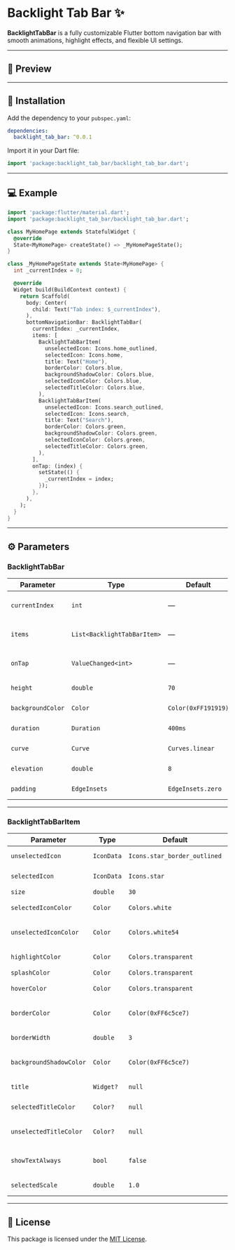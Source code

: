 # Backlight Tab Bar ✨
<!-- 
[![pub package](https://img.shields.io/pub/v/backlight_tab_bar.svg)](https://pub.dev/packages/backlight_tab_bar)
[![License: MIT](https://img.shields.io/badge/License-MIT-yellow.svg)](https://opensource.org/licenses/MIT) -->

**BacklightTabBar** is a fully customizable Flutter bottom navigation bar with smooth animations, highlight effects, and flexible UI settings.

---

## 📸 Preview

<!-- *(Add your GIF or image here)*  
Example:  
![Preview](https://your-preview-image-link.gif) -->

---

## 🚀 Installation

Add the dependency to your `pubspec.yaml`:

```yaml
dependencies:
  backlight_tab_bar: ^0.0.1
```

Import it in your Dart file:

```dart
import 'package:backlight_tab_bar/backlight_tab_bar.dart';
```

---

## 💻 Example

```dart
import 'package:flutter/material.dart';
import 'package:backlight_tab_bar/backlight_tab_bar.dart';

class MyHomePage extends StatefulWidget {
  @override
  State<MyHomePage> createState() => _MyHomePageState();
}

class _MyHomePageState extends State<MyHomePage> {
  int _currentIndex = 0;

  @override
  Widget build(BuildContext context) {
    return Scaffold(
      body: Center(
        child: Text("Tab index: $_currentIndex"),
      ),
      bottomNavigationBar: BacklightTabBar(
        currentIndex: _currentIndex,
        items: [
          BacklightTabBarItem(
            unselectedIcon: Icons.home_outlined,
            selectedIcon: Icons.home,
            title: Text("Home"),
            borderColor: Colors.blue,
            backgroundShadowColor: Colors.blue,
            selectedIconColor: Colors.blue,
            selectedTitleColor: Colors.blue,
          ),
          BacklightTabBarItem(
            unselectedIcon: Icons.search_outlined,
            selectedIcon: Icons.search,
            title: Text("Search"),
            borderColor: Colors.green,
            backgroundShadowColor: Colors.green,
            selectedIconColor: Colors.green,
            selectedTitleColor: Colors.green,
          ),
        ],
        onTap: (index) {
          setState(() {
            _currentIndex = index;
          });
        },
      ),
    );
  }
}
```

---

## ⚙️ Parameters

### **BacklightTabBar**
| Parameter         | Type                  | Default                       | Description |
|-------------------|----------------------|--------------------------------|-------------|
| `currentIndex`    | `int`                | —                              | Current selected tab index |
| `items`           | `List<BacklightTabBarItem>` | —                        | List of navigation items |
| `onTap`           | `ValueChanged<int>`  | —                              | Callback when a tab is tapped |
| `height`          | `double`             | `70`                           | Height of the bar |
| `backgroundColor` | `Color`              | `Color(0xFF191919)`            | Background color |
| `duration`        | `Duration`           | `400ms`                        | Animation duration |
| `curve`           | `Curve`              | `Curves.linear`                | Animation curve |
| `elevation`       | `double`             | `8`                            | Material elevation |
| `padding`         | `EdgeInsets`         | `EdgeInsets.zero`              | Outer padding |

---

### **BacklightTabBarItem**
| Parameter               | Type        | Default           | Description |
|-------------------------|-------------|-------------------|-------------|
| `unselectedIcon`        | `IconData`  | `Icons.star_border_outlined` | Icon when unselected |
| `selectedIcon`          | `IconData`  | `Icons.star`      | Icon when selected |
| `size`                  | `double`    | `30`              | Icon size |
| `selectedIconColor`     | `Color`     | `Colors.white`    | Color for selected icon |
| `unselectedIconColor`   | `Color`     | `Colors.white54`  | Color for unselected icon |
| `highlightColor`        | `Color`     | `Colors.transparent` | Highlight color on tap |
| `splashColor`           | `Color`     | `Colors.transparent` | Splash color |
| `hoverColor`            | `Color`     | `Colors.transparent` | Hover color (Web/Desktop) |
| `borderColor`           | `Color`     | `Color(0xFF6c5ce7)` | Top border color when selected |
| `borderWidth`           | `double`    | `3`               | Top border width |
| `backgroundShadowColor` | `Color`     | `Color(0xFF6c5ce7)` | Background gradient highlight color |
| `title`                 | `Widget?`   | `null`            | Title text or widget |
| `selectedTitleColor`    | `Color?`    | `null`            | Title color when selected |
| `unselectedTitleColor`  | `Color?`    | `null`            | Title color when unselected |
| `showTextAlways`        | `bool`      | `false`           | Always show text or only when selected |
| `selectedScale`         | `double`    | `1.0`             | Scale when selected |

---

## 📝 License
This package is licensed under the [MIT License](LICENSE).
